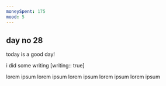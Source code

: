 ```yaml
---
moneySpent: 175
mood: 5
---
```

## day no 28
today is a good day!
 

i did some writing [writing:: true]

lorem ipsum lorem ipsum lorem ipsum lorem ipsum lorem ipsum
